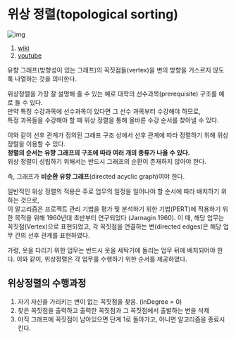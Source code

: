 # 위상 정렬(topological sorting)

![img](https://wikidocs.net/images/page/106237/graphlib_1.png)  

1. [wiki](https://ko.wikipedia.org/wiki/%EC%9C%84%EC%83%81%EC%A0%95%EB%A0%AC)
2. [youtube](https://www.youtube.com/watch?v=xeSz3pROPS8&t=507s)


유향 그래프(방향성이 있는 그래프)의 꼭짓점들(vertex)을 변의 방향을 거스르지 않도록 나열하는 것을 의미한다.   

위상정렬을 가장 잘 설명해 줄 수 있는 예로 대학의 선수과목(prerequisite) 구조를 예로 들 수 있다.   
만약 특정 수강과목에 선수과목이 있다면 그 선수 과목부터 수강해야 하므로,   
특정 과목들을 수강해야 할 때 위상 정렬을 통해 올바른 수강 순서를 찾아낼 수 있다.  

이와 같이 선후 관계가 정의된 그래프 구조 상에서 선후 관계에 따라 정렬하기 위해 위상 정렬을 이용할 수 있다.   
**정렬의 순서는 유향 그래프의 구조에 따라 여러 개의 종류가 나올 수 있다.**  
위상 정렬이 성립하기 위해서는 반드시 그래프의 순환이 존재하지 않아야 한다. 

즉, 그래프가 **비순환 유향 그래프**(directed acyclic graph)여야 한다.  

일반적인 위상 정렬의 적용은 주로 업무의 일정을 일어나야 할 순서에 따라 배치하기 위하는 것으로,   
이 알고리즘은 프로젝트 관리 기법을 평가 및 분석하기 위한 기법(PERT)에 적용하기 위한 목적을 위해 1960년대 초반부터 연구되었다 (Jarnagin 1960). 
이 때, 해당 업무는 꼭짓점(Vertex)으로 표현되었고, 각 꼭짓점을 연결하는 변(directed edges)은 해당 업무 간의 선후 관계를 표현하였다. 

가령, 옷을 다리기 위한 업무는 반드시 옷을 세탁기에 돌리는 업무 뒤에 배치되어야 한다. 
이와 같이, 위상정렬은 각 업무를 수행하기 위한 순서를 제공하였다.



## 위상정렬의 수행과정

1. 자기 자신을 가리키는 변이 없는 꼭짓점을 찾음. (inDegree = 0)
2. 찾은 꼭짓점을 출력하고 출력한 꼭짓점과 그 꼭짓점에서 출발하는 변을 삭제 
3. 아직 그래프에 꼭짓점이 남아있으면 단계 1로 돌아가고, 아니면 알고리즘을 종료시킨다.



